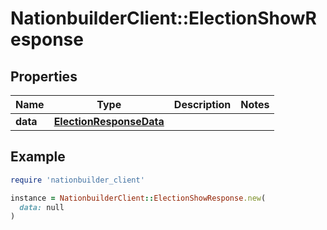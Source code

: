 # NationbuilderClient::ElectionShowResponse

## Properties

| Name | Type | Description | Notes |
| ---- | ---- | ----------- | ----- |
| **data** | [**ElectionResponseData**](ElectionResponseData.md) |  |  |

## Example

```ruby
require 'nationbuilder_client'

instance = NationbuilderClient::ElectionShowResponse.new(
  data: null
)
```

